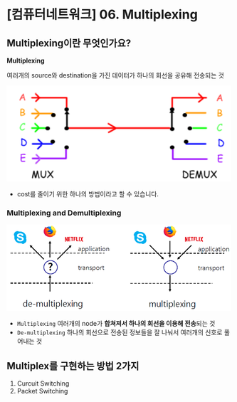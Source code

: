 # [컴퓨터네트워크] 06. Multiplexing

## Multiplexing이란 무엇인가요?

<aside>

**Multiplexing**

여러개의 source와 destination을 가진 데이터가 하나의 회선을 공유해 전송되는 것

</aside>

![image.png](%5B%E1%84%8F%E1%85%A5%E1%86%B7%E1%84%91%E1%85%B2%E1%84%90%E1%85%A5%E1%84%82%E1%85%A6%E1%84%90%E1%85%B3%E1%84%8B%E1%85%AF%E1%84%8F%E1%85%B3%5D%2006%20Multiplexing%201843f66f52258077b4d3dfe41ba45146/image.png)

- cost를 줄이기 위한 하나의 방법이라고 할 수 있습니다.

### Multiplexing and Demultiplexing

![image.png](%5B%E1%84%8F%E1%85%A5%E1%86%B7%E1%84%91%E1%85%B2%E1%84%90%E1%85%A5%E1%84%82%E1%85%A6%E1%84%90%E1%85%B3%E1%84%8B%E1%85%AF%E1%84%8F%E1%85%B3%5D%2006%20Multiplexing%201843f66f52258077b4d3dfe41ba45146/image%201.png)

- `Multiplexing` 여러개의 node가 **합쳐져서 하나의 회선을 이용해 전송**되는 것
- `De-multiplexing` 하나의 회선으로 전송된 정보들을 잘 나눠서 여러개의 신호로 풀어내는 것

## Multiplex를 구현하는 방법 2가지

1. Curcuit Switching
2. Packet Switching